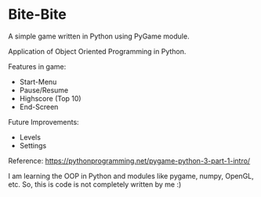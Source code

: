 # Bite-Bite
A simple game written in Python using PyGame module.

Application of Object Oriented Programming in Python.

Features in game:
  * Start-Menu
  * Pause/Resume
  * Highscore (Top 10)
  * End-Screen
  
Future Improvements:
  * Levels
  * Settings

Reference: https://pythonprogramming.net/pygame-python-3-part-1-intro/

I am learning the OOP in Python and modules like pygame, numpy, OpenGL, etc. So, this is code is not completely written by me :) 
